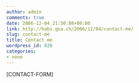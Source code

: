 ```yaml
---
author: admin
comments: true
date: 2006-12-04 21:50:08+00:00
link: http://habi.gna.ch/2006/12/04/contact-me/
slug: contact-me
title: Contact me
wordpress_id: 828
categories:
- none
---
```


[CONTACT-FORM]
